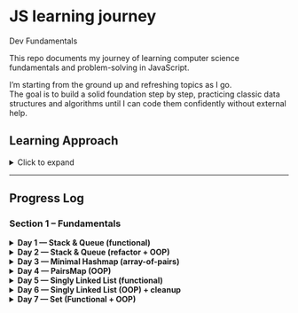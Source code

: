 # JS learning journey

Dev Fundamentals

This repo documents my journey of learning computer science fundamentals and problem-solving in JavaScript.

I’m starting from the ground up and refreshing topics as I go.  
The goal is to build a solid foundation step by step, practicing classic data structures and algorithms until I can code them confidently without external help.

## Learning Approach

<details>
  <summary>Click to expand</summary>

I’m following a structured cycle for each topic:

1. Go through the theory.
2. Try to understand the task clearly.
3. Attempt to solve it alone (without looking at solutions).
4. Get feedback on my approach (not full solutions, but guidance).
5. Re-try and adjust until the implementation is correct.
6. Once working, either:
   - Refactor into OOP (class-based) style, or
   - Add 1–2 extra functions for practice,  
   before moving on to the next topic.

This method has worked well so far — I notice clear improvements and faster problem-solving between Day 1 and Day 2.
</details>

---

## Progress Log

### Section 1 – Fundamentals

<details>
  <summary><strong>Day 1 — Stack & Queue (functional)</strong></summary>

- **Stack (push, pop, peek):** Learned difference between return vs. log. Added snapshot return.  
- **Queue (enqueue, dequeue, front, size, isEmpty):** Learned guarding before mutation, snapshot return, null safety.
</details>

<details>
  <summary><strong>Day 2 — Stack & Queue (refactor + OOP)</strong></summary>

- Rebuilt Stack and Queue in the functional style. Much faster this time (30 minutes total vs. ~2 hours on Day 1).  
- Added an `inspect()` function to return snapshots of the array safely.  
- Translated both Stack and Queue into **OOP (class-based) versions** with clean encapsulation and null guards.  
- Files:  
  - `Section1_Fundamentals/stack.js`  
  - `Section1_Fundamentals/queue.js`  
  - `Section1_Fundamentals/stack_oop.js`  
  - `Section1_Fundamentals/queue_oop.js`
</details>

<details>
  <summary><strong>Day 3 — Minimal Hashmap (array-of-pairs)</strong></summary>

- Restarted with **Hashmaps (array-of-pairs)** after failing on first attempt.  
- Successfully implemented a minimal functional hashmap with features:  
  - `createMap()`, `set`, `get`, `remove`, `has`, `keys`, `values`  
- Key lesson: update via **assignment** vs. add via **push**, early exit on search vs. complete traversal to collect.  
- File: `Section1_Fundamentals/hashmap_pairs.js`
</details>

<details>
  <summary><strong>Day 4 — PairsMap (OOP)</strong></summary>

- Rebuilt the hashmap as an **OOP class**: `PairsMap`, internally storing `[key, value]` pairs.  
- API: `set`, `get`, `remove`, `has`, `keys`, `values`, `size`, `inspect`.  
- Reinforced lessons: assignment vs push, early exit, and `splice(i, 1)` for removal.  
- File: `Section1_Fundamentals/hashmap_pairs_oop.js`
</details>

<details>
  <summary><strong>Day 5 — Singly Linked List (functional)</strong></summary>

- Implemented a **Singly Linked List** with: `createList`, `append`, `prepend`, `find`, `remove`, `size`, `toArray`.  
- Understood:  
  - Model of `head → value | next → … → null`.  
  - Traversal like `head.next`, `head.next.next`.  
  - Pros/cons vs arrays.  
- Struggled with:  
  - Naming confusion (`list` vs `node`).  
  - Structure felt like guesswork, needed multiple corrections.  
- File: `Section1_Fundamentals/linked_list.js`
</details>
<details>
  <summary><strong>Day 6 — Singly Linked List (OOP) + cleanup</strong></summary>

- Refactored **linked_list.js** to remove redundant `size()` method (just use `list.size`).  
- Added OOP `LinkedList` class with:  
  - `append(value)` → add at end  
  - `prepend(value)` → add at start  
  - `find(value)` → return node or `null`  
  - `remove(value)` → unlink first match, return node or `null`  
  - `toArray()` → return values as plain array  
- Lessons:  
  - **Properties vs methods:** use `size` as property (like `arr.length`, `map.size`).  
  - **Append vs prepend:** append needs empty-list branch, prepend always “new head points to old head.”  
  - **Remove:** must track `previous` + `current` pointers.  
- Files:  
  - `Section1_Fundamentals/linked_list.js` (refactored functional)  
  - `Section1_Fundamentals/linked_list_oop.js` (OOP version)
</details>

<details>
  <summary><strong>Day 7 — Set (Functional + OOP)</strong></summary>

- Warmed up with a counter factory to learn closures and returning an API object.  
- Built a **Set (functional)** with: `add`, `remove`, `has`, `size`, `values`.  
- Rebuilt as **OOP `SetX` class** with the same API.  
- Key lessons:  
  - Factory → must return methods explicitly.  
  - Class → instance already exposes methods.  
  - Shorthand `{ add, remove }` works when names match; use `key: value` for aliasing.  
  - Private state via closure (functional) vs `this` or `#field` (OOP).

- Files:  
  - `Section1_Fundamentals/set_counter.js`  
  - `Section1_Fundamentals/set.js`  
  - `Section1_Fundamentals/set_oop.js`
</details>